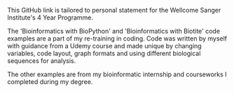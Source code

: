 This GitHub link is tailored to personal statement for the Wellcome Sanger Institute's 4  Year Programme.

The 'Bioinformatics with BioPython' and 'Bioinformatics with Biotite' code examples are a part of my re-training in coding. Code was written by myself with guidance from a Udemy course and made unique by changing variables, code layout, graph formats and using different biological sequences for analysis. 

The other examples are from my bioinformatic internship and courseworks I completed during my degree.
